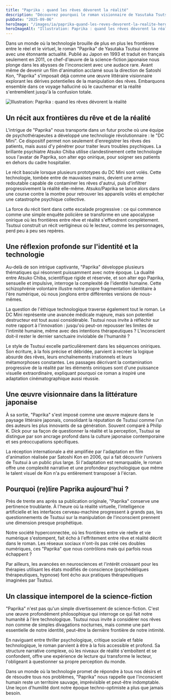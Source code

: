 ```yaml
---
title: "Paprika : quand les rêves dévorent la réalité"
description: "Découvrez pourquoi le roman visionnaire de Yasutaka Tsutsui sur la manipulation des rêves reste d'une troublante actualité à l'ère du numérique."
pubDate: "2025-09-06"
heroImage: "/images/ia/paprika-quand-les-reves-devorent-la-realite-hero/paprika-quand-les-reves-devorent-la-realite-hero.png"
heroImageAlt: "Illustration: Paprika : quand les rêves dévorent la réalité"
---
```



Dans un monde où la technologie brouille de plus en plus les frontières entre le réel et le virtuel, le roman "Paprika" de Yasutaka Tsutsui résonne avec une étonnante actualité. Publié au Japon en 1993 et traduit en français seulement en 2011, ce chef-d'œuvre de la science-fiction japonaise nous plonge dans les abysses de l'inconscient avec une audace rare. Avant même de devenir un film d'animation acclamé sous la direction de Satoshi Kon, "Paprika" s'imposait déjà comme une œuvre littéraire visionnaire explorant les dérives potentielles de la manipulation des rêves. Embarquons ensemble dans ce voyage halluciné où le cauchemar et la réalité s'entremêlent jusqu'à la confusion totale.


![Illustration: Paprika : quand les rêves dévorent la réalité](/images/ia/paprika-quand-les-reves-devorent-la-realite-inline/paprika-quand-les-reves-devorent-la-realite-inline.png)


## Un récit aux frontières du rêve et de la réalité

L'intrigue de "Paprika" nous transporte dans un futur proche où une équipe de psychothérapeutes a développé une technologie révolutionnaire : le "DC Mini". Ce dispositif permet non seulement d'enregistrer les rêves des patients, mais aussi d'y pénétrer pour traiter leurs troubles psychiques. La brillante psychiatre Atsuko Chiba utilise clandestinement cette technologie sous l'avatar de Paprika, son alter ego onirique, pour soigner ses patients en dehors du cadre hospitalier.

Le récit bascule lorsque plusieurs prototypes du DC Mini sont volés. Cette technologie, tombée entre de mauvaises mains, devient une arme redoutable capable de contaminer les rêves d'autrui, puis d'infiltrer progressivement la réalité elle-même. Atsuko/Paprika se lance alors dans une course contre la montre pour retrouver les appareils volés et empêcher une catastrophe psychique collective.

La force du récit tient dans cette escalade progressive : ce qui commence comme une simple enquête policière se transforme en une apocalypse onirique où les frontières entre rêve et réalité s'effondrent complètement. Tsutsui construit un récit vertigineux où le lecteur, comme les personnages, perd peu à peu ses repères.

## Une réflexion profonde sur l'identité et la technologie

Au-delà de son intrigue captivante, "Paprika" développe plusieurs thématiques qui résonnent puissamment avec notre époque. La dualité entre Atsuko Chiba, scientifique rigide et réservée, et son alter ego Paprika, sensuelle et impulsive, interroge la complexité de l'identité humaine. Cette schizophrénie volontaire illustre notre propre fragmentation identitaire à l'ère numérique, où nous jonglons entre différentes versions de nous-mêmes.

La question de l'éthique technologique traverse également tout le roman. Le DC Mini représente une avancée médicale majeure, mais son potentiel destructeur est tout aussi considérable. Tsutsui nous invite à réfléchir sur notre rapport à l'innovation : jusqu'où peut-on repousser les limites de l'intimité humaine, même avec des intentions thérapeutiques ? L'inconscient doit-il rester le dernier sanctuaire inviolable de l'humanité ?

Le style de Tsutsui excelle particulièrement dans les séquences oniriques. Son écriture, à la fois précise et débridée, parvient à recréer la logique absurde des rêves, leurs enchaînements irrationnels et leurs métamorphoses constantes. Les passages décrivant la contamination progressive de la réalité par les éléments oniriques sont d'une puissance visuelle extraordinaire, expliquant pourquoi ce roman a inspiré une adaptation cinématographique aussi réussie.

## Une œuvre visionnaire dans la littérature japonaise

À sa sortie, "Paprika" s'est imposé comme une œuvre majeure dans le paysage littéraire japonais, consolidant la réputation de Tsutsui comme l'un des auteurs les plus innovants de sa génération. Souvent comparé à Philip K. Dick pour sa façon de questionner la réalité et la perception, Tsutsui se distingue par son ancrage profond dans la culture japonaise contemporaine et ses préoccupations spécifiques.

La réception internationale a été amplifiée par l'adaptation en film d'animation réalisée par Satoshi Kon en 2006, qui a fait découvrir l'univers de Tsutsui à un public plus large. Si l'adaptation est remarquable, le roman offre une complexité narrative et une profondeur psychologique que même le talent visuel de Kon n'a pu entièrement transposer à l'écran.

## Pourquoi (re)lire Paprika aujourd'hui ?

Près de trente ans après sa publication originale, "Paprika" conserve une pertinence troublante. À l'heure où la réalité virtuelle, l'intelligence artificielle et les interfaces cerveau-machine progressent à grands pas, les questionnements de Tsutsui sur la manipulation de l'inconscient prennent une dimension presque prophétique.

Notre société hyperconnectée, où les frontières entre vie réelle et vie numérique s'estompent, fait écho à l'effritement entre rêve et réalité décrit dans le roman. Les réseaux sociaux n'ont-ils pas créé ces doubles numériques, ces "Paprika" que nous contrôlons mais qui parfois nous échappent ?

Par ailleurs, les avancées en neurosciences et l'intérêt croissant pour les thérapies utilisant les états modifiés de conscience (psychédéliques thérapeutiques, hypnose) font écho aux pratiques thérapeutiques imaginées par Tsutsui.

## Un classique intemporel de la science-fiction

"Paprika" n'est pas qu'un simple divertissement de science-fiction. C'est une œuvre profondément philosophique qui interroge ce qui fait notre humanité à l'ère technologique. Tsutsui nous invite à considérer nos rêves non comme de simples divagations nocturnes, mais comme une part essentielle de notre identité, peut-être la dernière frontière de notre intimité.

En naviguant entre thriller psychologique, critique sociale et fable technologique, le roman parvient à être à la fois accessible et profond. Sa structure narrative complexe, où les niveaux de réalité s'emboîtent et se confondent, offre une expérience de lecture qui transforme le lecteur, l'obligeant à questionner sa propre perception du monde.

Dans un monde où la technologie promet de répondre à tous nos désirs et de résoudre tous nos problèmes, "Paprika" nous rappelle que l'inconscient humain reste un territoire sauvage, imprévisible et peut-être indomptable. Une leçon d'humilité dont notre époque techno-optimiste a plus que jamais besoin.